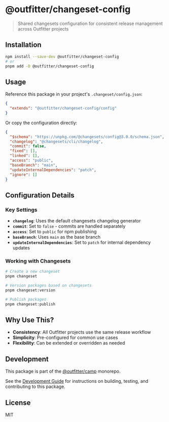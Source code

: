# @outfitter/changeset-config

> Shared changesets configuration for consistent release management across
> Outfitter projects

## Installation

```bash
npm install --save-dev @outfitter/changeset-config
# or
pnpm add -D @outfitter/changeset-config
```

## Usage

Reference this package in your project's `.changeset/config.json`:

```json
{
  "extends": "@outfitter/changeset-config/config"
}
```

Or copy the configuration directly:

```json
{
  "$schema": "https://unpkg.com/@changesets/config@3.0.0/schema.json",
  "changelog": "@changesets/cli/changelog",
  "commit": false,
  "fixed": [],
  "linked": [],
  "access": "public",
  "baseBranch": "main",
  "updateInternalDependencies": "patch",
  "ignore": []
}
```

## Configuration Details

### Key Settings

- **`changelog`**: Uses the default changesets changelog generator
- **`commit`**: Set to `false` - commits are handled separately
- **`access`**: Set to `public` for npm publishing
- **`baseBranch`**: Uses `main` as the base branch
- **`updateInternalDependencies`**: Set to `patch` for internal dependency
  updates

### Working with Changesets

```bash
# Create a new changeset
pnpm changeset

# Version packages based on changesets
pnpm changeset:version

# Publish packages
pnpm changeset:publish
```

## Why Use This?

- **Consistency**: All Outfitter projects use the same release workflow
- **Simplicity**: Pre-configured for common use cases
- **Flexibility**: Can be extended or overridden as needed

## Development

This package is part of the
[@outfitter/camp](https://github.com/outfitter-dev/camp) monorepo.

See the [Development Guide](../../docs/contributing/development.md) for
instructions on building, testing, and contributing to this package.

## License

MIT
